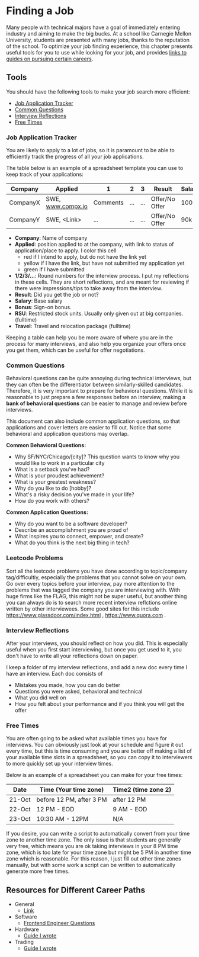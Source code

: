 # Finding a Job

Many people with technical majors have a goal of immediately entering industry
and aiming to make the big bucks. At a school like Carnegie Mellon University,
students are presented with many jobs, thanks to the reputation of the school.
To optimize your job finding experience, this chapter presents useful tools for
you to use while looking for your job, and provides
[links to guides on pursuing certain careers](#resources-for-different-career-paths).

## Tools

You should have the following tools to make your job search more efficient:

- [Job Application Tracker](#job-application-tracker)
- [Common Questions](#common-questions)
- [Interview Reflections](#interview-reflections)
- [Free Times](#free-times)

### Job Application Tracker

You are likely to apply to a lot of jobs, so it is paramount to be able to
efficiently track the progress of all your job applications.

The table below is an example of a spreadsheet template you can use to keep track of your applications:

| Company  | Applied  | 1 | 2 | 3 | Result| Salary | Bonus | RSU | Travel |
|---|---|---|---|---|---|---|---|---|---|
| CompanyX  | SWE, www.compx.io  | Comments | ... | ... | Offer/No Offer | 100k | 10k | 60k/4 yrs| 10k |
| CompanyY | SWE, \<Link\>  | ... | ... | ... | Offer/No Offer | 90k | 15k | 80k/4 yrs| 5k |

- **Company**: Name of company
- **Applied**: position applied to at the company, with link to status of application/place to apply. I color this cell
  - red if I intend to apply, but do not have the link yet
  - yellow if I have the link, but have not submitted my application yet
  - green if I have submitted
- **1/2/3/...**: Round numbers for the interview process. I put my reflections in these cells. They are short reflections, and are meant for reviewing if there were impressions/tips to take away from the interview.
- **Result**: Did you get the job or not?
- **Salary**: Base salary
- **Bonus**: Sign-on bonus.
- **RSU**: Restricted stock units. Usually only given out at big companies. (fulltime)
- **Travel**: Travel and relocation package (fulltime)

Keeping a table can help you be more aware of where you are in the process for many interviews, and also help you organize your offers once you get them, which can be useful for offer negotiations.

### Common Questions

Behavioral questions can be quite annoying during technical interviews,
but they can often be the differentiator between similarly-skilled candidates.
Therefore, it is very important to prepare for behavioral questions.
While it is reasonable to just prepare a few responses before an interview, making a **bank of behavioral questions** can be easier to
manage and review before interviews.

This document can also include common application questions, so that
applications and cover letters are easier to fill out. Notice that
some behavioral and application questions may overlap.

**Common Behavioral Questions:**

- Why SF/NYC/Chicago/[city]? This question wants to know why you would like
  to work in a particular city
- What is a setback you've had?
- What is your proudest achievement?
- What is your greatest weakness?
- Why do you like to do [hobby]?
- What's a risky decision you've made in your life?
- How do you work with others?

**Common Application Questions:**

- Why do you want to be a software developer?
- Describe an accomplishment you are proud of
- What inspires you to connect, empower, and create?
- What do you think is the next big thing in tech?

### Leetcode Problems

Sort all the leetcode problems you have done according to topic/company tag/difficultiy, especially the problems that you cannot solve on your own. Go over every topics before your interview, pay more attention to the problems that was tagged the company you are interviewing with. With huge firms like the FLAG, this might not be super useful, but another thing you can always do is to search more recent interview reflctions online written by other interviewees. Some good sites for this include https://www.glassdoor.com/index.html , https://www.quora.com .

### Interview Reflections

After your interviews, you should reflect on how you did.
This is especially useful when you first start interviewing,
but once you get used to it, you don't have to write all your
reflections down on paper.

I keep a folder of my interview reflections, and add a new doc every
time I have an interview. Each doc consists of

- Mistakes you made, how you can do better
- Questions you were asked, behavioral and technical
- What you did well on
- How you felt about your performance and if you think you will get the offer

### Free Times

You are often going to be asked what available times you have for interviews.
You can obviously just look at your schedule and figure it out every time,
but this is time consuming and you are better off making a list of your available
time slots in a spreadsheet, so you can copy it to interviewers to more quickly
set up your interview times.

Below is an example of a spreadsheet you can make for your free times:

| Date | Time (Your time zone)  | Time2 (time zone 2) |
|---|---|---|
| 21-Oct  | before 12 PM, after 3 PM  | after 12 PM |
| 22-Oct  | 12 PM - EOD | 9 AM - EOD |
| 23-Oct  | 10:30 AM - 12PM | N/A|

If you desire, you can write a script to automatically convert from your
time zone to another time zone. The only issue is that students are generally
very free, which means you are ok taking interviews in your 8 PM time zone, which is too late for your time zone but might be 5 PM in another time zone which is reasonable. For this reason, I just fill out other time zones manually, but with some work a script can be written to automatically generate more free times.

## Resources for Different Career Paths

- General
  - [Link](https://github.com/cassidoo/getting-a-gig)
- Software
  - [Frontend Engineer Questions](https://github.com/yangshun/front-end-interview-handbook)
- Hardware
  - [Guide I wrote](https://github.com/mikinty/Hardware-Engineer-Interview-Questions)
- Trading
  - [Guide I wrote](https://github.com/mikinty/Trading-Interview-Questions)
  
  
